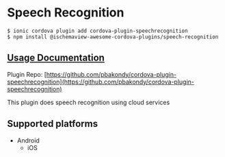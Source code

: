 # Speech Recognition

```
$ ionic cordova plugin add cordova-plugin-speechrecognition
$ npm install @ischemaview-awesome-cordova-plugins/speech-recognition
```

## [Usage Documentation](https://danielsogl.gitbook.io/awesome-cordova-plugins/plugins/speech-recognition/)

Plugin Repo: [https://github.com/pbakondy/cordova-plugin-speechrecognition](https://github.com/pbakondy/cordova-plugin-speechrecognition)

This plugin does speech recognition using cloud services

## Supported platforms

- Android
  - iOS
  


